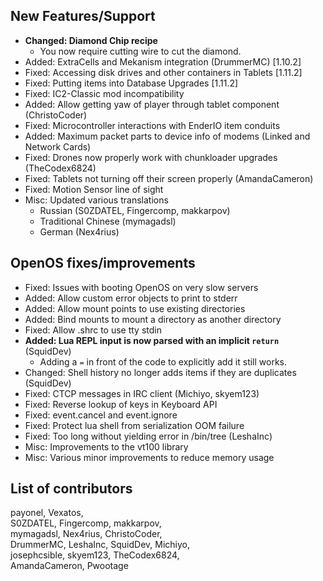 ## New Features/Support
* **Changed: Diamond Chip recipe**
  - You now require cutting wire to cut the diamond.
* Added: ExtraCells and Mekanism integration (DrummerMC) [1.10.2]
* Fixed: Accessing disk drives and other containers in Tablets [1.11.2]
* Fixed: Putting items into Database Upgrades [1.11.2] 
* Fixed: IC2-Classic mod incompatibility 
* Added: Allow getting yaw of player through tablet component (ChristoCoder)
* Fixed: Microcontroller interactions with EnderIO item conduits
* Added: Maximum packet parts to device info of modems (Linked and Network Cards)
* Fixed: Drones now properly work with chunkloader upgrades (TheCodex6824)
* Fixed: Tablets not turning off their screen properly (AmandaCameron)
* Fixed: Motion Sensor line of sight
* Misc: Updated various translations
  - Russian (S0ZDATEL, Fingercomp, makkarpov)
  - Traditional Chinese (mymagadsl)
  - German (Nex4rius)

## OpenOS fixes/improvements
* Fixed: Issues with booting OpenOS on very slow servers
* Added: Allow custom error objects to print to stderr
* Added: Allow mount points to use existing directories
* Added: Bind mounts to mount a directory as another directory
* Fixed: Allow .shrc to use tty stdin
* **Added: Lua REPL input is now parsed with an implicit `return`** (SquidDev)
  - Adding a `=` in front of the code to explicitly add it still works.
* Changed: Shell history no longer adds items if they are duplicates (SquidDev)
* Fixed: CTCP messages in IRC client (Michiyo, skyem123)
* Fixed: Reverse lookup of keys in Keyboard API
* Fixed: event.cancel and event.ignore
* Fixed: Protect lua shell from serialization OOM failure
* Fixed: Too long without yielding error in /bin/tree (LeshaInc)
* Misc: Improvements to the vt100 library
* Misc: Various minor improvements to reduce memory usage

## List of contributors
payonel, Vexatos,  
S0ZDATEL, Fingercomp, makkarpov,  
mymagadsl, Nex4rius, ChristoCoder,  
DrummerMC, LeshaInc, SquidDev, Michiyo,  
josephcsible, skyem123, TheCodex6824,  
AmandaCameron, Pwootage
